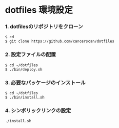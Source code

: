 # dotfiles 環境設定
### 1. dotfilesのリポジトリをクローン
```
$ cd
$ git clone https://github.com/cancerscan/dotfiles
```
### 2. 設定ファイルの配置
```
$ cd ~/dotfiles
$ ./bin/deploy.sh
```
### 3. 必要なパッケージのインストール
```
$ cd ~/dotfiles
$ ./bin/install.sh
```
### 4. シンボリックリンクの設定
```
./install.sh
```


